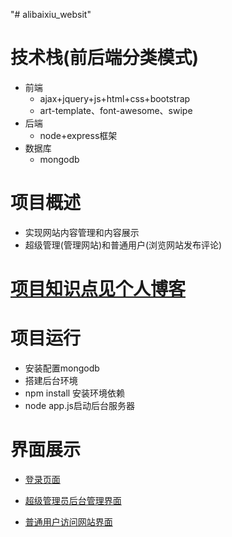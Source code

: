 "# alibaixiu_websit" 
# 技术栈(前后端分类模式)
- 前端
  - ajax+jquery+js+html+css+bootstrap
  - art-template、font-awesome、swipe
- 后端
  - node+express框架
- 数据库
  - mongodb

# 项目概述
  - 实现网站内容管理和内容展示
  - 超级管理(管理网站)和普通用户(浏览网站发布评论)
# [项目知识点见个人博客](https://sparkparis.github.io/2020/04/27/Ajax-project/)

# 项目运行
- 安装配置mongodb
- 搭建后台环境
- npm install 安装环境依赖
- node app.js启动后台服务器

# 界面展示
- [登录页面](https://github.com/SparkParis/alibaixiu_websit/blob/master/img/login.png)


- [超级管理员后台管理界面](https://github.com/SparkParis/alibaixiu_websit/blob/master/img/back.png)

- [普通用户访问网站界面](https://github.com/SparkParis/alibaixiu_websit/blob/master/img/front.png)
